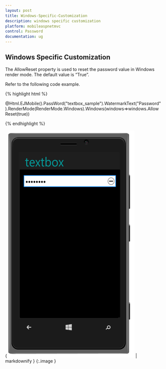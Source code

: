 ```yaml
---
layout: post
title: Windows-Specific-Customization
description: windows specific customization
platform: mobileaspnetmvc
control: Password
documentation: ug
---
```


## Windows Specific Customization

The AllowReset property is used to reset the password value in Windows render mode. The default value is “True”.

Refer to the following code example.

{% highlight html %}



@Html.EJMobile().PassWord("textbox_sample").WatermarkText("Password").RenderMode(RenderMode.Windows).Windows(windows=>windows.AllowReset(true))



{% endhighlight %}



{ ![C:/Users/labuser/AppData/Local/Temp/SNAGHTMLa514ae.PNG](Windows-Specific-Customization_images/Windows-Specific-Customization_img1.png) | markdownify }
{:.image }


